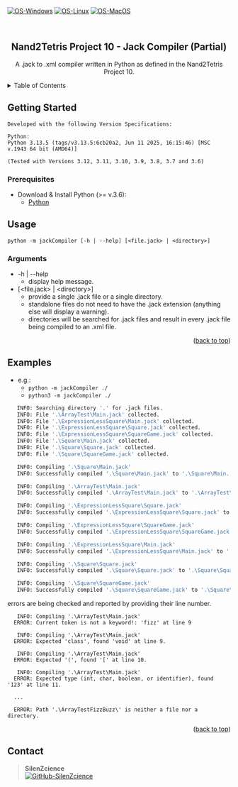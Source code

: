 <div id="top"></div>

[![OS-Windows]][OS-Windows]
[![OS-Linux]][OS-Linux]
[![OS-MacOS]][OS-MacOS]

<br/>
<div align="center">
<h2 align="center">Nand2Tetris Project 10 - Jack Compiler (Partial)</h2>
   <p align="center">
      A .jack to .xml compiler written in Python as defined in the Nand2Tetris Project 10.
   </p>
</div>

<details>
   <summary>Table of Contents</summary>
   <ol>
      <li>
         <a href="#getting-started">Getting Started</a>
         <ul>
            <li><a href="#prerequisites">Prerequisites</a></li>
         </ul>
      </li>
      <li><a href="#usage">Usage</a></li>
         <ul>
            <li><a href="#arguments">Arguments</a></li>
         </ul>
      <li><a href="#examples">Examples</a></li>
      <li><a href="#contact">Contact</a></li>
   </ol>
</details>

## Getting Started

```console
Developed with the following Version Specifications:

Python:
Python 3.13.5 (tags/v3.13.5:6cb20a2, Jun 11 2025, 16:15:46) [MSC v.1943 64 bit (AMD64)]

(Tested with Versions 3.12, 3.11, 3.10, 3.9, 3.8, 3.7 and 3.6)
```

### Prerequisites

- Download & Install Python (>= v.3.6):
    - [Python](https://www.python.org/downloads/)

## Usage

```console
python -m jackCompiler [-h | --help] [<file.jack> | <directory>]
```

### Arguments

- -h | --help
    - display help message.
- [\<file.jack\> | \<directory\>]
    - provide a single .jack file or a single directory.
    - standalone files do not need to have the .jack extension (anything else will display a warning).
    - directories will be searched for .jack files and result in every .jack file being compiled to an .xml file.

<p align="right">(<a href="#top">back to top</a>)</p>

## Examples

- e.g.:
    - ```python -m jackCompiler ./```
    - ```python3 -m jackCompiler ./```

```bash
   INFO: Searching directory '.' for .jack files.
   INFO: File '.\ArrayTest\Main.jack' collected.
   INFO: File '.\ExpressionLessSquare\Main.jack' collected.
   INFO: File '.\ExpressionLessSquare\Square.jack' collected.
   INFO: File '.\ExpressionLessSquare\SquareGame.jack' collected.
   INFO: File '.\Square\Main.jack' collected.
   INFO: File '.\Square\Square.jack' collected.
   INFO: File '.\Square\SquareGame.jack' collected.

   INFO: Compiling '.\Square\Main.jack'
   INFO: Successfully compiled '.\Square\Main.jack' to '.\Square\Main..xml'

   INFO: Compiling '.\ArrayTest\Main.jack'
   INFO: Successfully compiled '.\ArrayTest\Main.jack' to '.\ArrayTest\Main..xml'

   INFO: Compiling '.\ExpressionLessSquare\Square.jack'
   INFO: Successfully compiled '.\ExpressionLessSquare\Square.jack' to '.\ExpressionLessSquare\Square..xml'

   INFO: Compiling '.\ExpressionLessSquare\SquareGame.jack'
   INFO: Successfully compiled '.\ExpressionLessSquare\SquareGame.jack' to '.\ExpressionLessSquare\SquareGame..xml'

   INFO: Compiling '.\ExpressionLessSquare\Main.jack'
   INFO: Successfully compiled '.\ExpressionLessSquare\Main.jack' to '.\ExpressionLessSquare\Main..xml'

   INFO: Compiling '.\Square\Square.jack'
   INFO: Successfully compiled '.\Square\Square.jack' to '.\Square\Square..xml'

   INFO: Compiling '.\Square\SquareGame.jack'
   INFO: Successfully compiled '.\Square\SquareGame.jack' to '.\Square\SquareGame..xml'
```

errors are being checked and reported by providing their line number.


```
   INFO: Compiling '.\ArrayTest\Main.jack'
  ERROR: Current token is not a keyword!: 'fizz' at line 9

   INFO: Compiling '.\ArrayTest\Main.jack'
  ERROR: Expected 'class', found 'void' at line 9.

   INFO: Compiling '.\ArrayTest\Main.jack'
  ERROR: Expected '(', found '[' at line 10.

   INFO: Compiling '.\ArrayTest\Main.jack'
  ERROR: Expected type (int, char, boolean, or identifier), found '123' at line 11.

  ...

  ERROR: Path '.\ArrayTestFizzBuzz\' is neither a file nor a directory.
```

<p align="right">(<a href="#top">back to top</a>)</p>

## Contact

> **SilenZcience** <br/>
[![GitHub-SilenZcience][GitHub-SilenZcience]](https://github.com/SilenZcience)

[GitHub-SilenZcience]: https://img.shields.io/badge/GitHub-SilenZcience-orange

[OS-Windows]: https://img.shields.io/badge/os-windows-green
[OS-Linux]: https://img.shields.io/badge/os-linux-green
[OS-MacOS]: https://img.shields.io/badge/os-macOS-green
